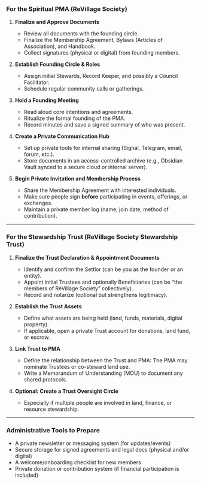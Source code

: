 ### For the Spiritual PMA (ReVillage Society)

1. **Finalize and Approve Documents**
    
    - Review all documents with the founding circle.
    - Finalize the Membership Agreement, Bylaws (Articles of Association), and Handbook.
    - Collect signatures (physical or digital) from founding members.
        
2. **Establish Founding Circle & Roles**
    
    - Assign initial Stewards, Record Keeper, and possibly a Council Facilitator.
    - Schedule regular community calls or gatherings.
        
3. **Hold a Founding Meeting**
    
    - Read aloud core intentions and agreements.
    - Ritualize the formal founding of the PMA.
    - Record minutes and save a signed summary of who was present.
        
4. **Create a Private Communication Hub**
    
    - Set up private tools for internal sharing (Signal, Telegram, email, forum, etc.).
    - Store documents in an access-controlled archive (e.g., Obsidian Vault synced to a secure cloud or internal server).
        
5. **Begin Private Invitation and Membership Process**
    
    - Share the Membership Agreement with interested individuals.
    - Make sure people sign **before** participating in events, offerings, or exchanges.
    - Maintain a private member log (name, join date, method of contribution).
        

---

### For the Stewardship Trust (ReVillage Society Stewardship Trust)

1. **Finalize the Trust Declaration & Appointment Documents**
    
    - Identify and confirm the Settlor (can be you as the founder or an entity).
    - Appoint initial Trustees and optionally Beneficiaries (can be “the members of ReVillage Society” collectively).
    - Record and notarize (optional but strengthens legitimacy).
        
2. **Establish the Trust Assets**
    
    - Define what assets are being held (land, funds, materials, digital property).
    - If applicable, open a private Trust account for donations, land fund, or escrow.
        
3. **Link Trust to PMA**
    
    - Define the relationship between the Trust and PMA: The PMA may nominate Trustees or co-steward land use.
    - Write a Memorandum of Understanding (MOU) to document any shared protocols.
        
4. **Optional: Create a Trust Oversight Circle**
    
    - Especially if multiple people are involved in land, finance, or resource stewardship.
        

---

###  Administrative Tools to Prepare

- A private newsletter or messaging system (for updates/events)
- Secure storage for signed agreements and legal docs (physical and/or digital)
- A welcome/onboarding checklist for new members
- Private donation or contribution system (if financial participation is included)

